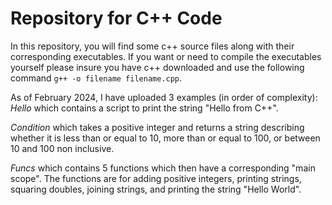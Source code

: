 # Repository for C++ Code

In this repository, you will find some c++ source files along with their corresponding executables. If you want or need to compile the executables yourself please insure you have c++ downloaded and use the following command `g++ -o filename filename.cpp`.

As of February 2024, I have uploaded 3 examples (in order of complexity): 
*Hello* which contains a script to print the string "Hello from C++".

*Condition* which takes a positive integer and returns a string describing whether it is less than or equal to 10, more than or equal to 100, or between 10 and 100 non inclusive.

*Funcs* which contains 5 functions which then have a corresponding "main scope". The functions are for adding positive integers, printing strings, squaring doubles, joining strings, and printing the string "Hello World".








